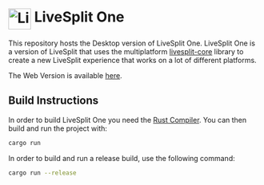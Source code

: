 # <img src="https://raw.githubusercontent.com/LiveSplit/LiveSplit/master/res/Icon.svg" alt="LiveSplit" height="42" width="45" align="top"/> LiveSplit One

This repository hosts the Desktop version of LiveSplit One. LiveSplit One is a
version of LiveSplit that uses the multiplatform
[livesplit-core](https://github.com/LiveSplit/livesplit-core) library to create
a new LiveSplit experience that works on a lot of different platforms.

The Web Version is available [here](https://one.livesplit.org/).

## Build Instructions

In order to build LiveSplit One you need the [Rust
Compiler](https://www.rust-lang.org/). You can then build and run the project
with:

```bash
cargo run
```

In order to build and run a release build, use the following command:

```bash
cargo run --release
```
